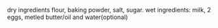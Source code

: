 dry ingredients
flour, baking powder, salt, sugar.
wet ingredients:
milk, 2 eggs, metled butter/oil and water(optional)